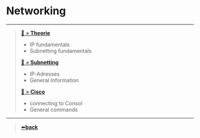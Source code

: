# Networking

---

>[📄 » **Theorie**](Networking_Adressen_Theorie.md)
>   - IP fundamentals
>   - Subnetting fundamentals
>
> [📄 » **Subnetting**](Networking_Subnetting.md)
>   - IP-Adresses
>   - General Information
>
> [📄 » **Cisco**](CISCO_Packet_Tracer.md)
> - connecting to Consol
> - General commands

---
>[⬅️**back**](../README.md)